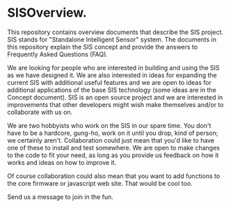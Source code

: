 # SISOverview.
This repository contains overview documents that describe the SIS project.  SIS stands for 
"Standalone Intelligent Sensor" system. The documents in this repository explain the SIS concept 
and provide the answers to Frequently Asked Questions (FAQ).

We are looking for people who are interested in building and using the SIS as we have designed it.  We are
also interested in ideas for expanding the current SIS with additional useful features and we are open to 
ideas for additional applications of the base SIS technology (some ideas are in the Concept document). 
SIS is an open source project and we are interested in improvements that other developers might wish make 
themselves and/or to collaborate with us on.

We are two hobbyists who work on the SIS in our spare time. You don't have to be a hardcore, gung-ho, work 
on it until you drop, kind of person; we certainly aren't. Collaboration could just mean that you'd like 
to have one of these to install and test somewhere. We are open to make changes to the code to fit your need, 
as long as you provide us feedback on how it works and ideas on how to improve it.

Of course collaboration could also mean that you want to add functions to the core firmware or javascript web site. 
That would be cool too.

Send us a message to join in the fun.
